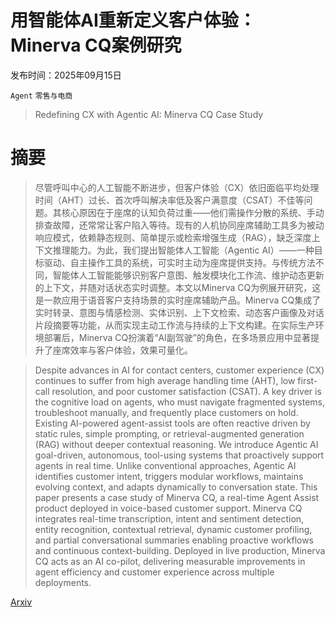 # 用智能体AI重新定义客户体验：Minerva CQ案例研究

发布时间：2025年09月15日

`Agent` `零售与电商`

> Redefining CX with Agentic AI: Minerva CQ Case Study

# 摘要

> 尽管呼叫中心的人工智能不断进步，但客户体验（CX）依旧面临平均处理时间（AHT）过长、首次呼叫解决率低及客户满意度（CSAT）不佳等问题。其核心原因在于座席的认知负荷过重——他们需操作分散的系统、手动排查故障，还常常让客户陷入等待。现有的人机协同座席辅助工具多为被动响应模式，依赖静态规则、简单提示或检索增强生成（RAG），缺乏深度上下文推理能力。为此，我们提出智能体人工智能（Agentic AI）——一种目标驱动、自主操作工具的系统，可实时主动为座席提供支持。与传统方法不同，智能体人工智能能够识别客户意图、触发模块化工作流、维护动态更新的上下文，并随对话状态实时调整。本文以Minerva CQ为例展开研究，这是一款应用于语音客户支持场景的实时座席辅助产品。Minerva CQ集成了实时转录、意图与情感检测、实体识别、上下文检索、动态客户画像及对话片段摘要等功能，从而实现主动工作流与持续的上下文构建。在实际生产环境部署后，Minerva CQ扮演着“AI副驾驶”的角色，在多场景应用中显著提升了座席效率与客户体验，效果可量化。

> Despite advances in AI for contact centers, customer experience (CX) continues to suffer from high average handling time (AHT), low first-call resolution, and poor customer satisfaction (CSAT). A key driver is the cognitive load on agents, who must navigate fragmented systems, troubleshoot manually, and frequently place customers on hold. Existing AI-powered agent-assist tools are often reactive driven by static rules, simple prompting, or retrieval-augmented generation (RAG) without deeper contextual reasoning. We introduce Agentic AI goal-driven, autonomous, tool-using systems that proactively support agents in real time. Unlike conventional approaches, Agentic AI identifies customer intent, triggers modular workflows, maintains evolving context, and adapts dynamically to conversation state. This paper presents a case study of Minerva CQ, a real-time Agent Assist product deployed in voice-based customer support. Minerva CQ integrates real-time transcription, intent and sentiment detection, entity recognition, contextual retrieval, dynamic customer profiling, and partial conversational summaries enabling proactive workflows and continuous context-building. Deployed in live production, Minerva CQ acts as an AI co-pilot, delivering measurable improvements in agent efficiency and customer experience across multiple deployments.

[Arxiv](https://arxiv.org/abs/2509.12589)